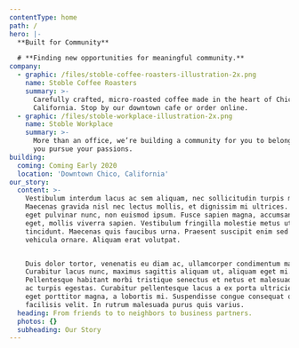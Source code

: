 ```yaml
---
contentType: home
path: /
hero: |-
  **Built for Community**

  # **Finding new opportunities for meaningful community.**
company:
  - graphic: /files/stoble-coffee-roasters-illustration-2x.png
    name: Stoble Coffee Roasters
    summary: >-
      Carefully crafted, micro-roasted coffee made in the heart of Chico,
      California. Stop by our downtown cafe or order online.
  - graphic: /files/stoble-workplace-illustration-2x.png
    name: Stoble Workplace
    summary: >-
      More than an office, we’re building a community for you to belong while
      you pursue your passions.
building:
  coming: Coming Early 2020
  location: 'Downtown Chico, California'
our_story:
  content: >-
    Vestibulum interdum lacus ac sem aliquam, nec sollicitudin turpis maximus.
    Maecenas gravida nisl nec lectus mollis, et dignissim mi ultrices. Curabitur
    eget pulvinar nunc, non euismod ipsum. Fusce sapien magna, accumsan vel mi
    eget, mollis viverra sapien. Vestibulum fringilla molestie metus ut
    tincidunt. Maecenas quis faucibus urna. Praesent suscipit enim sed erat
    vehicula ornare. Aliquam erat volutpat.


    Duis dolor tortor, venenatis eu diam ac, ullamcorper condimentum magna.
    Curabitur lacus nunc, maximus sagittis aliquam ut, aliquam eget mi.
    Pellentesque habitant morbi tristique senectus et netus et malesuada fames
    ac turpis egestas. Curabitur pellentesque lacus a ex porta ultricies. Mauris
    eget porttitor magna, a lobortis mi. Suspendisse congue consequat quam, a
    facilisis velit. In rutrum malesuada purus quis varius.
  heading: From friends to to neighbors to business partners.
  photos: {}
  subheading: Our Story
---
```


